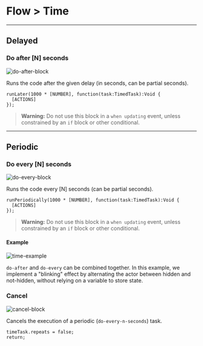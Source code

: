 # Flow > Time

***

## Delayed

### Do after [N] seconds

![do-after-block](http://static.stencyl.com/pedia2/blocks/flow/flow_time/DoAfterLoopBlock.png)

Runs the code after the given delay (in seconds, can be partial seconds).

```
runLater(1000 * [NUMBER], function(task:TimedTask):Void {
  [ACTIONS]
});
```

> **Warning:** Do not use this block in a `when updating` event, unless constrained by an `if` block or other conditional.

***

## Periodic

### Do every [N] seconds

![do-every-block](http://static.stencyl.com/pedia2/blocks/flow/flow_time/DoEveryLoopBlock.png)

Runs the code every [N] seconds (can be partial seconds).

```
runPeriodically(1000 * [NUMBER], function(task:TimedTask):Void {
  [ACTIONS]
});
```

> **Warning:** Do not use this block in a `when updating` event, unless constrained by an `if` block or other conditional.

#### Example

![time-example](http://static.stencyl.com/pedia2/blocks/flow/flow_time/PeriodicExample2.png)

`do-after` and `do-every` can be combined together. In this example, we implement a "blinking" effect by alternating the actor between hidden and not-hidden, without relying on a variable to store state.


### Cancel

![cancel-block](http://static.stencyl.com/pedia2/blocks/flow/flow_looping/RepeatBlock.png)

Cancels the execution of a periodic (`do-every-n-seconds`) task.

```
timeTask.repeats = false; 
return;
```
